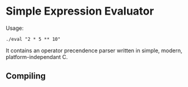 # Simple Expression Evaluator

Usage:

```shell
./eval "2 * 5 ** 10"
```

It contains an operator precendence parser written in simple, modern, platform-independant C.

## Compiling

